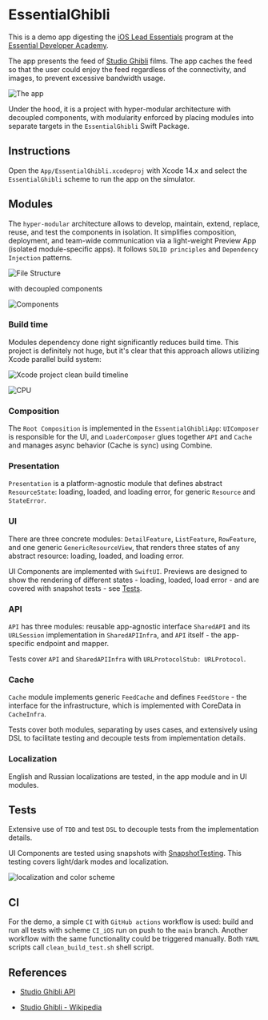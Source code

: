 # EssentialGhibli

This is a demo app digesting the [iOS Lead Essentials](https://iosacademy.essentialdeveloper.com/p/ios-lead-essentials/) program at the [Essential Developer Academy](https://www.essentialdeveloper.com).

The app presents the feed of [Studio Ghibli](https://en.wikipedia.org/wiki/Studio_Ghibli) films. The app caches the feed so that the user could enjoy the feed regardless of the connectivity, and images, to prevent excessive bandwidth usage.

![The app](./Docs/app.png)

Under the hood, it is a project with hyper-modular architecture with decoupled components, with modularity enforced by placing modules into separate targets in the `EssentialGhibli` Swift Package.

## Instructions

Open the `App/EssentialGhibli.xcodeproj` with Xcode 14.x and select the `EssentialGhibli` scheme to run the app on the simulator.

## Modules

The `hyper-modular` architecture allows to develop, maintain, extend, replace, reuse, and test the components in isolation. It simplifies composition, deployment, and team-wide communication via a light-weight Preview App (isolated module-specific apps). It follows `SOLID principles` and `Dependency Injection` patterns.

![File Structure](./Docs/structure.png)

with decoupled components

![Components](./Docs/components.png)

### Build time

Modules dependency done right significantly reduces build time. This project is definitely not huge, but it's clear that this approach allows utilizing Xcode parallel build system:

![Xcode project clean build timeline](./Docs/build_timeline.png)

![CPU](./Docs/cpu.png)

### Composition

The `Root Composition` is implemented in the `EssentialGhibliApp`: `UIComposer` is responsible for the UI, and `LoaderComposer` glues together `API` and `Cache` and manages async behavior (Cache is sync) using Combine.

### Presentation

`Presentation` is a platform-agnostic module that defines abstract `ResourceState`: loading, loaded, and loading error, for generic `Resource` and `StateError`.

### UI

There are three concrete modules: `DetailFeature`, `ListFeature`, `RowFeature`, and one generic `GenericResourceView`, that renders three states of any abstract resource: loading, loaded, and loading error.

UI Components are implemented with `SwiftUI`. Previews are designed to show the rendering of different states - loading, loaded, load error - and are covered with snapshot tests - see [Tests](#tests).

### API

`API` has three modules: reusable app-agnostic interface `SharedAPI` and its `URLSession` implementation in `SharedAPIInfra`, and `API` itself - the app-specific endpoint and mapper.

Tests cover `API` and `SharedAPIInfra` with `URLProtocolStub: URLProtocol`.

### Cache

`Cache` module implements generic `FeedCache` and defines `FeedStore` - the interface for the infrastructure, which is implemented with CoreData in `CacheInfra`.

Tests cover both modules, separating by uses cases, and extensively using DSL to facilitate testing and decouple tests from implementation details.

### Localization

English and Russian localizations are tested, in the app module and in UI modules.

## Tests

Extensive use of `TDD` and test `DSL` to decouple tests from the implementation details.

UI Components are tested using snapshots with [SnapshotTesting](https://github.com/pointfreeco/swift-snapshot-testing). This testing covers light/dark modes and localization.

![localization and color scheme](./Docs/localization_and_color_scheme.png)

## CI

For the demo, a simple `CI` with `GitHub actions` workflow is used: build and run all tests with scheme `CI_iOS` run on push to the `main` branch. Another workflow with the same functionality could be triggered manually. Both `YAML` scripts call `clean_build_test.sh` shell script.

## References

* [Studio Ghibli API](https://ghibliapi.herokuapp.com/#)

* [Studio Ghibli - Wikipedia](https://en.wikipedia.org/wiki/Studio_Ghibli)
